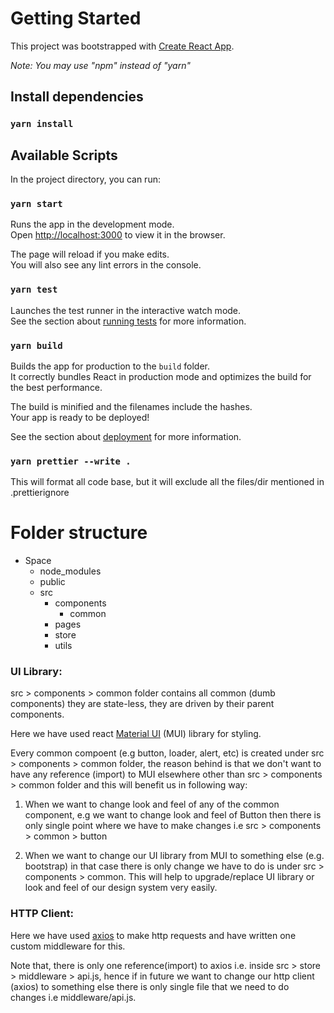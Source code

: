 # Getting Started

This project was bootstrapped with [Create React App](https://github.com/facebook/create-react-app).

*Note: You may use "npm" instead of "yarn"*
## Install dependencies

### `yarn install`

## Available Scripts

In the project directory, you can run:

### `yarn start`

Runs the app in the development mode.\
Open [http://localhost:3000](http://localhost:3000) to view it in the browser.

The page will reload if you make edits.\
You will also see any lint errors in the console.

### `yarn test`

Launches the test runner in the interactive watch mode.\
See the section about [running tests](https://facebook.github.io/create-react-app/docs/running-tests) for more information.

### `yarn build`

Builds the app for production to the `build` folder.\
It correctly bundles React in production mode and optimizes the build for the best performance.

The build is minified and the filenames include the hashes.\
Your app is ready to be deployed!

See the section about [deployment](https://facebook.github.io/create-react-app/docs/deployment) for more information.

### `yarn prettier --write .`

This will format all code base, but it will exclude all the files/dir mentioned in .prettierignore

# Folder structure
- Space
  - node_modules
  - public
  - src
    - components
      - common
    - pages
    - store
    - utils

### UI Library:

src > components > common folder contains all common (dumb components) they are state-less, they are driven by their parent components.

Here we have used react [Material UI](https://mui.com/) (MUI) library for styling.

Every common compoent (e.g button, loader, alert, etc) is created under src > components > common folder, the reason behind is that we don't want to have any reference (import) to MUI elsewhere other than src > components > common folder and this will benefit us in following way:

1. When we want to change look and feel of any of the common component, e.g we want to change look and feel of Button then there is only single point where we have to make changes i.e src > components > common > button

2. When we want to change our UI library from MUI to something else (e.g. bootstrap) in that case there is only change we have to do is under src > components > common. This will help to upgrade/replace UI library or look and feel of our design system very easily.


### HTTP Client:

Here we have used [axios](https://axios-http.com/) to make http requests and have written one custom middleware for this.

Note that, there is only one reference(import) to axios i.e. inside src > store > middleware > api.js, hence if in future we want to change our http client (axios) to something else there is only single file that we need to do changes i.e middleware/api.js.

